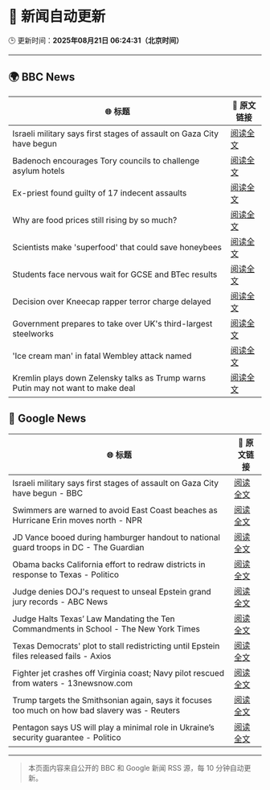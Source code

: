 # 🧠 新闻自动更新

🕒 更新时间：**2025年08月21日 06:24:31（北京时间）**

---

## 🌍 BBC News

| 🌐 标题 | 🔗 原文链接 |
|--------|-------------|
| Israeli military says first stages of assault on Gaza City have begun | [阅读全文](https://www.bbc.com/news/articles/clyr7l0z9edo?at_medium=RSS&at_campaign=rss) |
| Badenoch encourages Tory councils to challenge asylum hotels | [阅读全文](https://www.bbc.com/news/articles/cwy0j9n4qzwo?at_medium=RSS&at_campaign=rss) |
| Ex-priest found guilty of 17 indecent assaults | [阅读全文](https://www.bbc.com/news/articles/c20662dxl88o?at_medium=RSS&at_campaign=rss) |
| Why are food prices still rising by so much? | [阅读全文](https://www.bbc.com/news/articles/cyvn9z3y78lo?at_medium=RSS&at_campaign=rss) |
| Scientists make 'superfood' that could save honeybees | [阅读全文](https://www.bbc.com/news/articles/c776kynn771o?at_medium=RSS&at_campaign=rss) |
| Students face nervous wait for GCSE and BTec results | [阅读全文](https://www.bbc.com/news/articles/c4g64qedynlo?at_medium=RSS&at_campaign=rss) |
| Decision over Kneecap rapper terror charge delayed | [阅读全文](https://www.bbc.com/news/articles/c939v4kw2l4o?at_medium=RSS&at_campaign=rss) |
| Government prepares to take over UK's third-largest steelworks | [阅读全文](https://www.bbc.com/news/articles/cj0yd0829m4o?at_medium=RSS&at_campaign=rss) |
| 'Ice cream man' in fatal Wembley attack named | [阅读全文](https://www.bbc.com/news/articles/cx23g97vk9mo?at_medium=RSS&at_campaign=rss) |
| Kremlin plays down Zelensky talks as Trump warns Putin may not want to make deal | [阅读全文](https://www.bbc.com/news/articles/cn92e52rpjxo?at_medium=RSS&at_campaign=rss) |

## 📰 Google News

| 🌐 标题 | 🔗 原文链接 |
|--------|-------------|
| Israeli military says first stages of assault on Gaza City have begun - BBC | [阅读全文](https://news.google.com/rss/articles/CBMiWkFVX3lxTE95UU1Gc3hYX0JVSFhFV2RoblQ4SXFuUVhEb2c4TXI2dmlZbkxzMHd0U25HZmY1RkxMeFF3REVqS2lKdEdhck1iZm1hWm40MlpBdlJtM2VRWUJNUdIBX0FVX3lxTFBrTzVGaXFnMVdweUpMbGlibE5Qbm5GMnZQNlpMa2JCMmFDU2RjQlhEQmpOMldKWmVHa1VLa0RrdGcycTFBcmp4Zzloc0FOQWlBdk9nSXMwaEJBUUlWQS1N?oc=5) |
| Swimmers are warned to avoid East Coast beaches as Hurricane Erin moves north - NPR | [阅读全文](https://news.google.com/rss/articles/CBMimwFBVV95cUxOTHR1NlktOXVBUzhLNGhUelh1TTl1MWZqSjNvOERRQlFHNHRCUjY0bVRiN3dESzJMckt3NnV6OVdOWE83VjQyYjQzRVVERnFaeVFFVjBmc0R6VUJ5eHlTMDBiX2hBaGZ1ZjVCMHRDOHBadi0tZ3dYNHhHdjRfUkRWTkkyLVM4SFMxTi11Y1k4bEh6UVBzaFFYajBZTQ?oc=5) |
| JD Vance booed during hamburger handout to national guard troops in DC - The Guardian | [阅读全文](https://news.google.com/rss/articles/CBMihAFBVV95cUxNaWlFbng1a2E4dldVWHZNdjhqRUFabnhJUEVDWWptU1FCUkJPVDlqMlFXVjJBQ284LWlwZXRCUmtFRlFCckIwQkw4dmtlTFY3QkQ2aE00TTR4dTVHbS1xOVd1N1BxWkdBSHRwUi1vVDNkUlQ3U1ctWHZmb2dTcVZGNWtIMEQ?oc=5) |
| Obama backs California effort to redraw districts in response to Texas - Politico | [阅读全文](https://news.google.com/rss/articles/CBMivAFBVV95cUxOU2RWeE5RM3hpb2VOalhWU002VEdtS3hPWjdHdjZqbFdId1k5RFFBMFE1V3VKRm9Mb290VTFOQVJOSFF3aEx3aTRRZlJFWGxUbkdrWXAwNkhrS3ByRmhsWEp6endTUV9sNTVuOFJCMllZaUpjVVBhM0ZZMEh0aG9JZEJabXdkWnRwT1BoeGxpaEMwWlRteFEwRHpFY0pfdWg2TEpKQmZjcW5WaXEwZHVqaDlQbmpZbVAtZVB5YQ?oc=5) |
| Judge denies DOJ's request to unseal Epstein grand jury records - ABC News | [阅读全文](https://news.google.com/rss/articles/CBMipAFBVV95cUxNc1dHVEdEd01MWWV3c3phX2hVTFJ4NE5walUwMFNIYWVkVDhfYUpFaldTbjNHN04tU1NPOUJKUjU3c3h0ckZtcExteFZSLVZsMVRpTFNYSktPQURFemVxN1JKd0FuOHJiR2VQdUhmUnRaUS01YWgtQkFRUkIzem5Ja3JZNlRhVzZpcmhnT1Nkeng5MjhkMW1HY0EyanBLUEFEZ0pFdNIBqgFBVV95cUxQbXhOeWx5UXJzRmF2RnRTNmpPUU41QjF0a284NVBScWRocmJPaUNiRjJkbS1NTEZIZzNJZVpxdWtvZTUxX2FWdmY1UDFfdGJIVVhhNWJYSHVwWDVvVWVUUXNaS2p3ZTVmbFljNzROQ3BpREQ2UnJuc2tvYUp6NFM5bTV2S3pDMGVTYU9Bc1lnaFlWYi16M0xxY2NlclBVM1c1dUZoMWZmNU13UQ?oc=5) |
| Judge Halts Texas’ Law Mandating the Ten Commandments in School - The New York Times | [阅读全文](https://news.google.com/rss/articles/CBMif0FVX3lxTFBBb2IzSXIyYTJhVTBBc0RKTE01a3BadXZxZzNiS2N5aEFwcXFWNkRUNEhWeUtwb2tIcUdsbDgxUi1wRGEzRTBhUTdvamhxTk1BUzlNeXE0c3FBM2J6b29NMXhWOG5oWUJDSVN4djVfNVFGU0h0QjBRM0hsaUc1cUU?oc=5) |
| Texas Democrats' plot to stall redistricting until Epstein files released fails - Axios | [阅读全文](https://news.google.com/rss/articles/CBMiogFBVV95cUxQNGpPbTVPbk12MFhfNVJ0NjBQZVhRUGREU1RCWTVNU2xGSW9PdVA1bWk2ZnBWa1pWTkV5RnQ3Nm01R2Q1UWVoUG9ENmZ5dnpPejQxU2xUUmRjc0MyMkxMNC1tNVZhblktS3ZmRU9ab0J3eENJZXVza3hoLXFfSFRQMUh6amRpRlMzeC1jcnpoR0hxcXlKRzdjeHViOUhHcEhtTXc?oc=5) |
| Fighter jet crashes off Virginia coast; Navy pilot rescued from waters - 13newsnow.com | [阅读全文](https://news.google.com/rss/articles/CBMi-wFBVV95cUxPQ1hyT1A1SDcxRlVFZ2l1NkF0YUJ4b21jdG9VeDRpWVJKMXR4ejdNQ2EzQkZyQ0x2c3dkdG4yajQwZVdxT0xiNmJxMGxRX1ZvR255Wmc4WHlsekpiTk9UeW5aUkdwalA2ZGViTTBmY2FvLTJHczloR2kxLXpCVFktdGVzc05YSERpaVdjakF2cHZIYU1ISTIySGthZE9aZHJDUU1MUE1vNDZHSXVfNHlqNDMwQU53LVItNmtyWDNBMDdFQ1o4VDV5Y1NpOW1jVWNOTk56azV6RXVmMHNZSjZwRHI1cFdXUHJRSjJNSmJZMDExN21ZYVNVWkt4VQ?oc=5) |
| Trump targets the Smithsonian again, says it focuses too much on how bad slavery was - Reuters | [阅读全文](https://news.google.com/rss/articles/CBMivgFBVV95cUxONzI0RGZLckJFcHVJNm5JSGZ6YVV2QjRrTTdHUjBWTGpwdnY2SjY0T0k2azA3VV9JUlZBQU9oV2NYcVRNaFhyZnZaN1RfNG1oeWVyRlFHUm5reFJEQzk3dnc5b3J3OE9MTm1EVldaSlV6UlZwVDJING1wTk5JUXIya0tKZFMyNUZUWHFNTGllWUFVa3BCZHZMRkZ3eWNLU1NMbXMybjU1NGJoM0pYUEF2MHlZV0FRNGxQU2xzQ2tR?oc=5) |
| Pentagon says US will play a minimal role in Ukraine’s security guarantee - Politico | [阅读全文](https://news.google.com/rss/articles/CBMimgFBVV95cUxOaWo3Q2x0QU9PN01iLXFBeDIwTkNsZUZ2NTd1YU04X1h2OURXeG5ramNPQ2JJaDhNenZVSzJwVkhfdXFjcExHMDVUZFN5UFNpanF2Zl9faUlNU3JDb3NkZEJDcFBwMnBjOGI2RG1iU2pVY0RCRl9KZlZfQzk1STQybTJTVmowMnBjUWkyVUVTM0FhU1pPMGhQX1pn?oc=5) |

---
> 本页面内容来自公开的 BBC 和 Google 新闻 RSS 源，每 10 分钟自动更新。